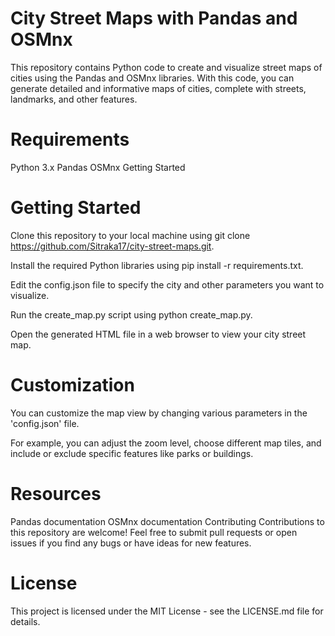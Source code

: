 # City Street Maps with Pandas and OSMnx
This repository contains Python code to create and visualize street maps of cities using the Pandas and OSMnx libraries. With this code, you can generate detailed and informative maps of cities, complete with streets, landmarks, and other features.

# Requirements
Python 3.x
Pandas
OSMnx
Getting Started

# Getting Started
Clone this repository to your local machine using git clone https://github.com/Sitraka17/city-street-maps.git.

Install the required Python libraries using pip install -r requirements.txt.

Edit the config.json file to specify the city and other parameters you want to visualize.

Run the create_map.py script using python create_map.py.

Open the generated HTML file in a web browser to view your city street map.

# Customization

You can customize the map view by changing various parameters in the 'config.json' file. 

For example, you can adjust the zoom level, choose different map tiles, and include or exclude specific features like parks or buildings.

# Resources
Pandas documentation
OSMnx documentation
Contributing
Contributions to this repository are welcome! Feel free to submit pull requests or open issues if you find any bugs or have ideas for new features.

# License
This project is licensed under the MIT License - see the LICENSE.md file for details.

